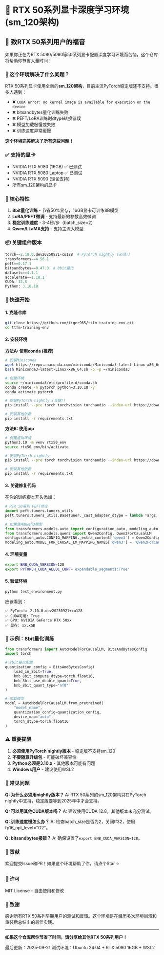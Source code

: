 # 🎯 RTX 50系列显卡深度学习环境 (sm_120架构)

## 📢 致RTX 50系列用户的福音

如果你正在为RTX 5080/5090等50系列显卡配置深度学习环境而苦恼，这个仓库将帮助你节省大量时间！

### 🎁 这个环境解决了什么问题？

RTX 50系列显卡使用全新的**sm_120架构**，目前主流PyTorch稳定版还不支持。很多人遇到：

- ❌ `CUDA error: no kernel image is available for execution on the device`
- ❌ bitsandbytes量化训练失败
- ❌ PEFT/LoRA训练时dtype转换错误
- ❌ 模型加载极慢或失败
- ❌ 训练速度异常缓慢

**这个环境完美解决了所有这些问题！**

### ✅ 支持的显卡

- NVIDIA RTX 5080 (16GB) ✅ 已测试
- NVIDIA RTX 5080 Laptop ✅ 已测试
- NVIDIA RTX 5090 (理论支持)
- 所有sm_120架构的显卡

### 🚀 核心特性

1. **8bit量化训练** - 节省50%显存，16GB显卡可训练8B模型
2. **LoRA/PEFT微调** - 支持最新的参数高效微调
3. **稳定训练速度** - 3-4秒/步（batch_size=2）
4. **Qwen/LLaMA支持** - 支持主流大模型

### 📦 关键组件版本

```python
torch==2.10.0.dev20250921+cu128  # PyTorch nightly (必须!)
transformers==4.56.1
peft==0.17.1
bitsandbytes==0.47.0  # 8bit量化
datasets==4.1.1
accelerate==1.10.1
CUDA: 12.8
Python: 3.10.18
```

### 🔧 快速开始

#### 1. 克隆仓库
```bash
git clone https://github.com/tiger965/ttfm-training-env.git
cd ttfm-training-env
```

#### 2. 安装环境

**方法A: 使用conda (推荐)**
```bash
# 安装Miniconda
wget https://repo.anaconda.com/miniconda/Miniconda3-latest-Linux-x86_64.sh
bash Miniconda3-latest-Linux-x86_64.sh -b -p ~/miniconda3

# 创建环境
source ~/miniconda3/etc/profile.d/conda.sh
conda create -n pytorch python=3.10.18 -y
conda activate pytorch

# 安装PyTorch nightly (关键!)
pip install --pre torch torchvision torchaudio --index-url https://download.pytorch.org/whl/nightly/cu128

# 安装其他依赖
pip install -r requirements.txt
```

**方法B: 使用pip**
```bash
# 创建虚拟环境
python3.10 -m venv rtx50_env
source rtx50_env/bin/activate

# 安装PyTorch nightly
pip install --pre torch torchvision torchaudio --index-url https://download.pytorch.org/whl/nightly/cu128

# 安装其他依赖
pip install -r requirements.txt
```

#### 3. 关键修复代码

在你的训练脚本开头添加：

```python
# RTX 50系列 PEFT修复
import peft.tuners.tuners_utils
peft.tuners.tuners_utils.BaseTuner._cast_adapter_dtype = lambda *args, **kwargs: None

# 如果使用Qwen3模型
from transformers.models.auto import configuration_auto, modeling_auto
from transformers.models.qwen2 import Qwen2Config, Qwen2ForCausalLM
configuration_auto.CONFIG_MAPPING._extra_content['qwen3'] = Qwen2Config
modeling_auto.MODEL_FOR_CAUSAL_LM_MAPPING_NAMES['qwen3'] = 'Qwen2ForCausalLM'
```

#### 4. 环境变量
```bash
export BNB_CUDA_VERSION=128
export PYTORCH_CUDA_ALLOC_CONF='expandable_segments:True'
```

#### 5. 验证环境
```bash
python test_environment.py
```

应该看到：
```
✅ PyTorch: 2.10.0.dev20250921+cu128
✅ CUDA可用: True
✅ GPU: NVIDIA GeForce RTX 50xx
✅ 显存: xx.xGB
```

### 📝 示例：8bit量化训练

```python
from transformers import AutoModelForCausalLM, BitsAndBytesConfig
import torch

# 8bit量化配置
quantization_config = BitsAndBytesConfig(
    load_in_8bit=True,
    bnb_8bit_compute_dtype=torch.float16,
    bnb_8bit_use_double_quant=True,
    bnb_8bit_quant_type="nf8"
)

# 加载模型
model = AutoModelForCausalLM.from_pretrained(
    "model_name",
    quantization_config=quantization_config,
    device_map="auto",
    torch_dtype=torch.float16
)
```

### ⚠️ 重要提醒

1. **必须使用PyTorch nightly版本** - 稳定版不支持sm_120
2. **不要随意升级包** - 可能破坏兼容性
3. **Python必须是3.10.x** - 其他版本可能有问题
4. **Windows用户** - 建议使用WSL2

### 🐛 常见问题

**Q: 为什么必须用nightly版本？**
A: RTX 50系列的sm_120架构只在PyTorch nightly中支持，稳定版要等到2025年中才会支持。

**Q: 可以用其他CUDA版本吗？**
A: 建议使用CUDA 12.8，其他版本未充分测试。

**Q: 训练速度慢怎么办？**
A: 检查batch_size是否为2，关闭tf32，使用fp16_opt_level="O2"。

**Q: bitsandbytes报错？**
A: 确保设置了`export BNB_CUDA_VERSION=128`。

### 🤝 贡献

欢迎提交Issue和PR！如果这个环境帮助了你，请点个Star ⭐

### 📜 许可

MIT License - 自由使用和修改

### 🙏 致谢

感谢所有RTX 50系列早期用户的测试和反馈。这个环境是在经历多次环境崩溃和重装后总结出的最佳实践。

---

**如果这个仓库帮你节省了时间，请分享给其他RTX 50系列用户！**

最后更新：2025-09-21
测试环境：Ubuntu 24.04 + RTX 5080 16GB + WSL2